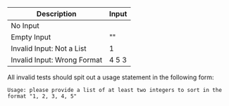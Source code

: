 | Description                 | Input |
| --------------------------- | ----- |
| No Input                    |       |
| Empty Input                 | ""    |
| Invalid Input: Not a List   | 1     |
| Invalid Input: Wrong Format | 4 5 3 |

All invalid tests should spit out a usage statement in the following form:

```
Usage: please provide a list of at least two integers to sort in the format "1, 2, 3, 4, 5"
```
